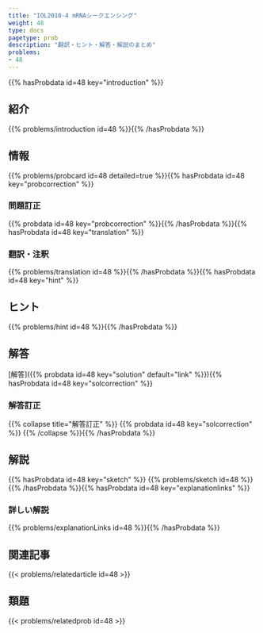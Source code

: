 ```yaml
---
title: "IOL2010-4 mRNAシークエンシング"
weight: 48
type: docs
pagetype: prob
description: "翻訳・ヒント・解答・解説のまとめ"
problems: 
- 48
---
```


{{% hasProbdata id=48 key="introduction" %}}

## 紹介

{{% problems/introduction id=48 %}}{{% /hasProbdata %}}

## 情報

{{% problems/probcard id=48 detailed=true %}}{{% hasProbdata id=48 key="probcorrection" %}}

### 問題訂正

{{% probdata id=48 key="probcorrection" %}}{{% /hasProbdata %}}{{% hasProbdata id=48 key="translation" %}}

### 翻訳・注釈

{{% problems/translation id=48 %}}{{% /hasProbdata %}}{{% hasProbdata id=48 key="hint" %}}

## ヒント

{{% problems/hint id=48 %}}{{% /hasProbdata %}}

## 解答

[解答]({{% probdata id=48 key="solution" default="link" %}}){{% hasProbdata id=48 key="solcorrection" %}}

### 解答訂正

{{% collapse title="解答訂正" %}}
{{% probdata id=48 key="solcorrection" %}}
{{% /collapse %}}{{% /hasProbdata %}}

## 解説

{{% hasProbdata id=48 key="sketch" %}}
{{% problems/sketch id=48 %}}
{{% /hasProbdata %}}{{% hasProbdata id=48 key="explanationlinks" %}}

### 詳しい解説

{{% problems/explanationLinks id=48 %}}{{% /hasProbdata %}}

## 関連記事

{{< problems/relatedarticle id=48 >}}

## 類題

{{< problems/relatedprob id=48 >}}
